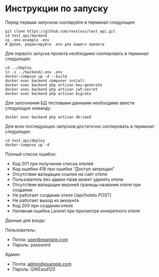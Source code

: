 # Инструкции по запуску
Перед первым запуском скопируйте в терминал следующее:
```shell
git clone https://github.com/rexxless/test_api.git
cd test_api/backend
cp .env.example .env
# Далее, редактируйте .env для вашего проекта
```

Для первого запуска проекта необходимо скопировать в терминал следующее:
```shell
cd ../deploy
ln -s ../backend/.env .env
docker-compose up -d --build
docker exec backend composer install
docker exec backend php artisan key:generate
docker exec backend php artisan jwt:secret
docker exec backend php artisan migrate
```


Для заполнения БД тестовыми данными необходимо ввести следующую команду:
```shell
docker exec backend php artisan db:seed
```

Для всех последующих запусков достаточно скопировать в терминал следующее:
```shell
cd test_api/deploy
docker-compose up -d
```

Полный список ошибок:
<ul>
<li>Код 201 при получении списка отелей</li>
<li>Код ошибки 418 при ошибке “Доступ запрещен”</li>
<li>Отсутствие валидации ссылки на сайт отеля</li>
<li>Пользователь без админ-прав может удалять отели</li>
<li>Отсутствие валидации верхней границы названия отеля при создании</li>
<li>Не работает создание отеля (/api/hotels POST)</li>
<li>Не работает выход из аккаунта</li>
<li>Код 200 при создании отеля</li>
<li>Нативная ошибка Laravel при просмотре конкретного отеля</li>
</ul> 

Данные для входа:<br>

Пользователь:
* Почта: user@example.com
* Пароль: password

Админ:
* Почта: admin@example.com
* Пароль: QWEasd123




